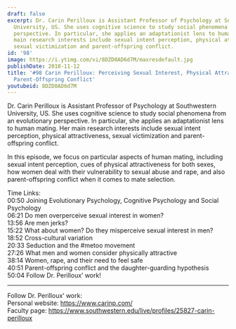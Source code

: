 ```yaml
---
draft: false
excerpt: Dr. Carin Perilloux is Assistant Professor of Psychology at Southwestern
  University, US. She uses cognitive science to study social phenomena from an evolutionary
  perspective. In particular, she applies an adaptationist lens to human mating. Her
  main research interests include sexual intent perception, physical attractiveness,
  sexual victimization and parent-offspring conflict.
id: '98'
image: https://i.ytimg.com/vi/8DZD0AD6d7M/maxresdefault.jpg
publishDate: 2018-11-12
title: '#98 Carin Perilloux: Perceiving Sexual Interest, Physical Attractiveness,
  Parent-Offspring Conflict'
youtubeid: 8DZD0AD6d7M
---
```

<div class="timelinks">

Dr. Carin Perilloux is Assistant Professor of Psychology at Southwestern University, US. She uses cognitive science to study social phenomena from an evolutionary perspective. In particular, she applies an adaptationist lens to human mating. Her main research interests include sexual intent perception, physical attractiveness, sexual victimization and parent-offspring conflict.

In this episode, we focus on particular aspects of human mating, including sexual intent perception, cues of physical attractiveness for both sexes, how women deal with their vulnerability to sexual abuse and rape, and also parent-offspring conflict when it comes to mate selection.

Time Links:  
<time>00:50</time> Joining Evolutionary Psychology, Cognitive Psychology and Social Psychology  
<time>06:21</time> Do men overperceive sexual interest in women?                 
<time>13:56</time> Are men jerks?        
<time>15:22</time> What about women? Do they misperceive sexual interest in men?      
<time>18:52</time> Cross-cultural variation        
<time>20:33</time> Seduction and the #metoo movement           
<time>27:26</time> What men and women consider physically attractive    
<time>38:14</time> Women, rape, and their need to feel safe  
<time>40:51</time> Parent-offspring conflict and the daughter-guarding hypothesis  
<time>50:04</time> Follow Dr. Perilloux’ work!

---

Follow Dr. Perilloux’ work:  
Personal website: https://www.carinp.com/  
Faculty page: https://www.southwestern.edu/live/profiles/25827-carin-perilloux
</div>

